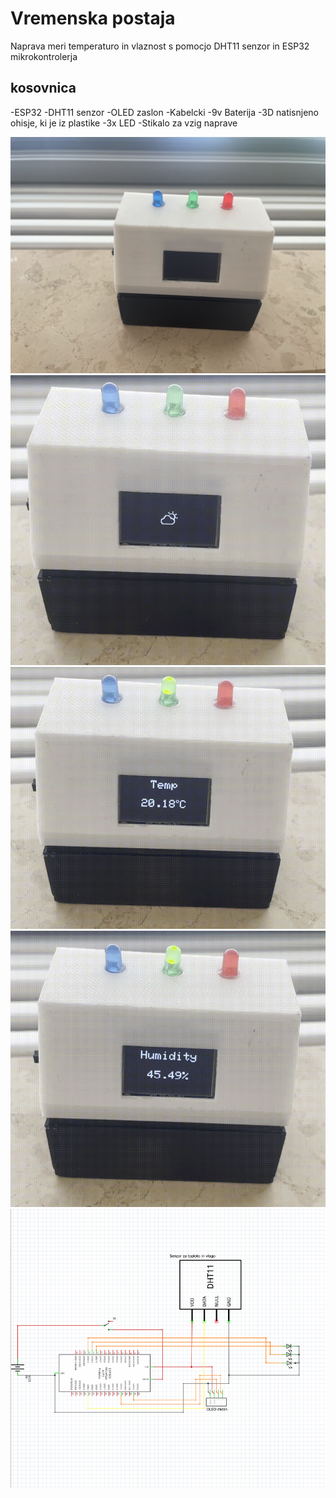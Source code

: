 # Vremenska postaja
Naprava meri temperaturo in vlaznost s pomocjo DHT11 senzor in ESP32 mikrokontrolerja

## kosovnica
-ESP32
-DHT11 senzor
-OLED zaslon
-Kabelcki
-9v Baterija
-3D natisnjeno ohisje, ki je iz plastike
-3x LED 
-Stikalo za vzig naprave


![Ohišje](https://github.com/jakobhunter123/tep-and-hum-module-DHT11/blob/main/DHT/IMG_3445.jpg)
![Icon](https://github.com/jakobhunter123/tep-and-hum-module-DHT11/blob/main/DHT/image_1.PNG)
![Temp](https://github.com/jakobhunter123/tep-and-hum-module-DHT11/blob/main/DHT/image_3.PNG)
![Humi](https://github.com/jakobhunter123/tep-and-hum-module-DHT11/blob/main/DHT/image_2.PNG)
![Schmatic](https://github.com/jakobhunter123/tep-and-hum-module-DHT11/blob/main/DHT/Schmatic.PNG)

